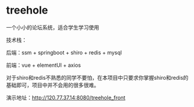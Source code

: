 # treehole
一个小小的论坛系统，适合学生学习使用

技术栈：

  后端：ssm + springboot + shiro + redis + mysql
  
  前端：vue + elementUI + axios
  
对于shiro和redis不熟悉的同学不要怕，在本项目中只要求你掌握shiro和redis的基础即可，项目中并不会用的很多很难。

演示地址：http://120.77.37.14:8080/treehole_front

